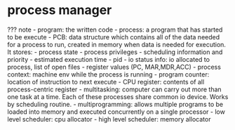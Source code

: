 # process manager
??? note
	- program: the written code
	- process: a program that has started to be execute
	- PCB: data structure which contains all of the data needed for a process to run, created in memory when data is needed for execution. It stores:
		- process state
		- process privileges
		- scheduling information and priority
		- estimated execution time
		- pid
		- io status info: io allocated to process, list of open files
		- register values (PC, MAR,MDR,ACC)
	- process context: machine env while the process is running
		- program counter: location of instruction to next execute
		- CPU register: contents of all process-centric register
	- multitasking: computer can carry out more than one task at a time. Each of these processes share common io device. Works by scheduling routine.
	- multiprogramming: allows multiple programs to be loaded into memory and executed concurrently on a single processor
	- low level scheduler: cpu allocator
	- high level scheduler: memory allocator